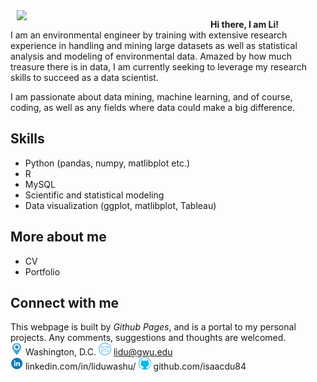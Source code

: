 <img align="left" HSPACE="10" src="images/IMG_1802.JPG" width="300"> 

**Hi there, I am Li!**<br />
I am an environmental engineer by training with extensive research experience in handling and mining large datasets as well as statistical analysis and modeling of environmental data. Amazed by how much treasure there is in data, I am currently seeking to leverage my research skills to succeed as a data scientist.

I am passionate about data mining, machine learning, and of course, coding, as well as any fields where data could make a big difference.


## Skills
- Python (pandas, numpy, matlibplot etc.) 
- R
- MySQL
- Scientific and statistical modeling
- Data visualization (ggplot, matlibplot, Tableau)

## More about me
- CV
- Portfolio

## Connect with me
This webpage is built by *Github Pages*, and is a portal to my personal projects. Any comments, suggestions and thoughts are welcomed.<br />
<img src="images/location.png" width="20"> Washington, D.C. 
<img src="images/email.png" width="20"> lidu@gwu.edu  
<img src="images/linkedin.png" width="20"> linkedin.com/in/liduwashu/
<img src="images/github.png" width="20"> github.com/isaacdu84

